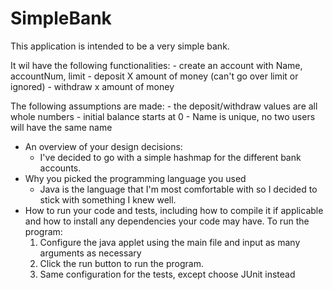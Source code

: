 # SimpleBank

This application is intended to be a very simple bank. 

It wil have the following functionalities:
	- create an account with Name, accountNum, limit
	- deposit X amount of money (can't go over limit or ignored)
	- withdraw x amount of money

The following assumptions are made:
	- the deposit/withdraw values are all whole numbers
	- initial balance starts at 0
	- Name is unique, no two users will have the same name 



- An overview of your design decisions:
	- I've decided to go with a simple hashmap for the different bank accounts.
- Why you picked the programming language you used
	- Java is the language that I'm most comfortable with so I decided to stick with something I knew well. 
- How to run your code and tests, including how to compile it if applicable and
  how to install any dependencies your code may have.
 To run the program:
	1. Configure the java applet using the main file and input as many arguments as necessary
	2. Click the run button to run the program.
	3. Same configuration for the tests, except choose JUnit instead
